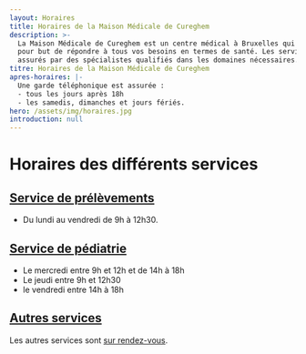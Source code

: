 ```yaml
---
layout: Horaires
title: Horaires de la Maison Médicale de Cureghem
description: >-
  La Maison Médicale de Cureghem est un centre médical à Bruxelles qui a
  pour but de répondre à tous vos besoins en termes de santé. Les services sont
  assurés par des spécialistes qualifiés dans les domaines nécessaires.
titre: Horaires de la Maison Médicale de Cureghem
apres-horaires: |-
  Une garde téléphonique est assurée :
  - tous les jours après 18h
  - les samedis, dimanches et jours fériés.
hero: /assets/img/horaires.jpg
introduction: null
---
```


# Horaires des différents services

## [Service de prélèvements](/services/prelevements/)

-   Du lundi au vendredi de 9h à 12h30.

## [Service de pédiatrie](/services/pediatrie)

-   Le mercredi entre 9h et 12h et de 14h à 18h
-   Le jeudi entre 9h et 12h30
-   le vendredi entre 14h à 18h

## [Autres services](/services/)

Les autres services sont [sur rendez-vous](/rendez-vous).
